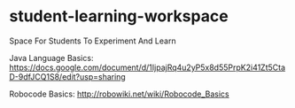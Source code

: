 # student-learning-workspace
Space For Students To Experiment And Learn

Java Language Basics:
https://docs.google.com/document/d/1IjpajRq4u2yP5x8d55PrpK2i41Zt5CtaD-9dfJCQ1S8/edit?usp=sharing

Robocode Basics:
http://robowiki.net/wiki/Robocode_Basics

